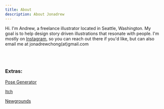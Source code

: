 ```yaml
---
title: About
description: About Jonadrew
---
```


Hi. I'm Andrew, a freelance illustrator located in Seattle, Washington. My goal is to help design story driven illustrations that resonate with people. I'm mostly on [Instagram](https://www.instagram.com/jonadrew_/), so you can reach out there if you'd like, but can also email me at jonadrewchong(at)gmail.com


<br />
<br />

### Extras:


[Pose Generator](../pose/)

[Itch](https://jonadrew.itch.io/) 

[Newgrounds](https://jonadrew.newgrounds.com)
 
  <!-- but I also have a gallery up on 
 [Daily Paint Works](https://www.dailypaintworks.com/Artists/-jonadrew-13091) for most of 
 my oil paintings -->


<br />
<br />

